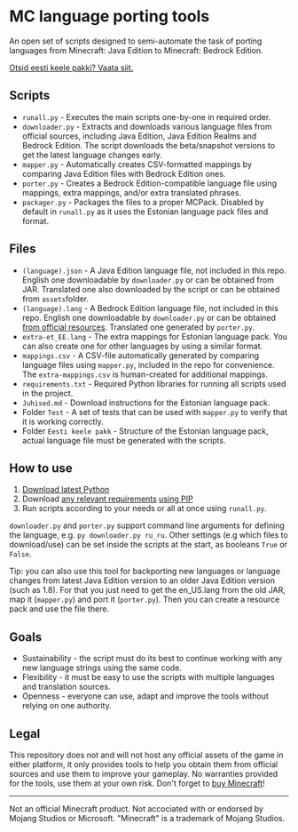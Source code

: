 # MC language porting tools

An open set of scripts designed to semi-automate the task of porting languages from Minecraft: Java Edition to Minecraft: Bedrock Edition.

[Otsid eesti keele pakki? Vaata siit.](https://gitlab.com/Madis0/mc-language-port/blob/master/Juhised.md)

## Scripts

* `runall.py` - Executes the main scripts one-by-one in required order.
* `downloader.py` - Extracts and downloads various language files from official sources, including Java Edition, Java Edition Realms and Bedrock Edition. The script downloads the beta/snapshot versions to get the latest language changes early.
* `mapper.py` - Automatically creates CSV-formatted mappings by comparing Java Edition files with Bedrock Edition ones.
* `porter.py` - Creates a Bedrock Edition-compatible language file using mappings, extra mappings, and/or extra translated phrases.
* `packager.py` - Packages the files to a proper MCPack. Disabled by default in `runall.py` as it uses the Estonian language pack files and format.

## Files

* `(language).json` - A Java Edition language file, not included in this repo. English one downloadable by `downloader.py` or can be obtained from JAR. Translated one also downloaded by the script or can be obtained from `assets`folder.
* `(language).lang` - A Bedrock Edition language file, not included in this repo. English one downloadable by `downloader.py` or can be obtained [from official resources](https://aka.ms/MinecraftBetaResources). Translated one generated by `porter.py`.
* `extra-et_EE.lang` - The extra mappings for Estonian language pack. You can also create one for other languages by using a similar format.
* `mappings.csv` - A CSV-file automatically generated by comparing language files using `mapper.py`, included in the repo for convenience. The `extra-mappings.csv` is human-created for additional mappings.
* `requirements.txt` - Required Python libraries for running all scripts used in the project.
* `Juhised.md` - Download instructions for the Estonian language pack.
* Folder `Test` - A set of tests that can be used with `mapper.py` to verify that it is working correctly.
* Folder `Eesti keele pakk` - Structure of the Estonian language pack, actual language file must be generated with the scripts.

## How to use

1) [Download latest Python](https://www.python.org/downloads/)
2) Download [any relevant requirements](https://gitlab.com/Madis0/mc-language-port/blob/master/requirements.txt) [using PIP](https://packaging.python.org/tutorials/installing-packages/#installing-from-pypi)
3) Run scripts according to your needs or all at once using `runall.py`.

`downloader.py` and `porter.py` support command line arguments for defining the language, e.g. `py downloader.py ru_ru`. Other settings (e.g which files to download/use) can be set inside the scripts at the start, as booleans `True` or `False`.

Tip: you can also use this tool for backporting new languages or language changes from latest Java Edition version to an older Java Edition version (such as 1.8). For that you just need to get the en_US.lang from the old JAR, map it (`mapper.py`) and port it (`porter.py`). Then you can create a resource pack and use the file there.

## Goals

* Sustainability - the script must do its best to continue working with any new language strings using the same code.
* Flexibility - it must be easy to use the scripts with multiple languages and translation sources. 
* Openness - everyone can use, adapt and improve the tools without relying on one authority.

## Legal

This repository does not and will not host any official assets of the game in either platform, it only provides tools to help you obtain them from official sources and use them to improve your gameplay. No warranties provided for the tools, use them at your own risk. Don't forget to [buy Minecraft](https://minecraft.net)!

---

Not an official Minecraft product. Not accociated with or endorsed by Mojang Studios or Microsoft. "Minecraft" is a trademark of Mojang Studios.